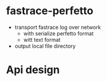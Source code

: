 # fastrace-perfetto

* transport fastrace log over network
  * with serialize perfetto format
  * witt text format
* output local file directory


# Api design

